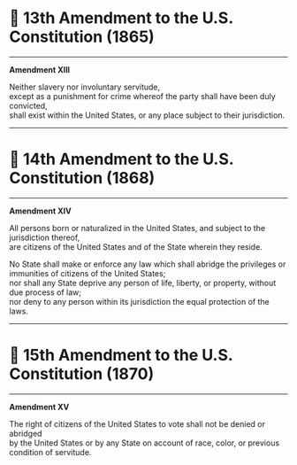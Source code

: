 # 📜 13th Amendment to the U.S. Constitution (1865)

---

**Amendment XIII**

Neither slavery nor involuntary servitude,  
except as a punishment for crime whereof the party shall have been duly convicted,  
shall exist within the United States, or any place subject to their jurisdiction.

---

# 📜 14th Amendment to the U.S. Constitution (1868)

---

**Amendment XIV**

All persons born or naturalized in the United States, and subject to the jurisdiction thereof,  
are citizens of the United States and of the State wherein they reside.  

No State shall make or enforce any law which shall abridge the privileges or immunities of citizens of the United States;  
nor shall any State deprive any person of life, liberty, or property, without due process of law;  
nor deny to any person within its jurisdiction the equal protection of the laws.

---

# 📜 15th Amendment to the U.S. Constitution (1870)

---

**Amendment XV**

The right of citizens of the United States to vote shall not be denied or abridged  
by the United States or by any State on account of race, color, or previous condition of servitude.
